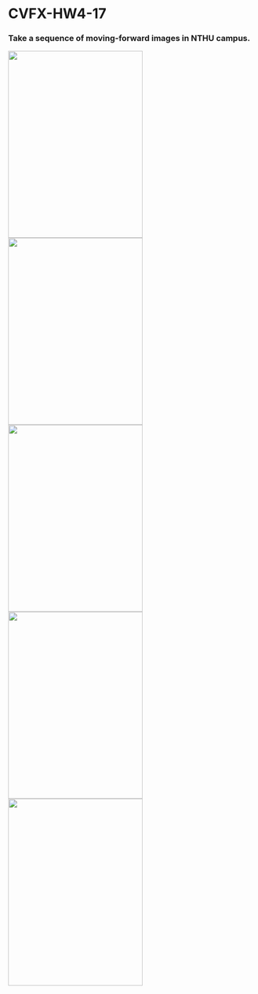 # CVFX-HW4-17
### Take a sequence of moving-forward images in NTHU campus.
<img src="./high/0.JPG" width="274px" height="381px"/>
<img src="./high/1.JPG" width="274px" height="381px"/>
<img src="./high/2.JPG" width="274px" height="381px"/>
<img src="./high/3.JPG" width="274px" height="381px"/>
<img src="./high/4.JPG" width="274px" height="381px"/>
